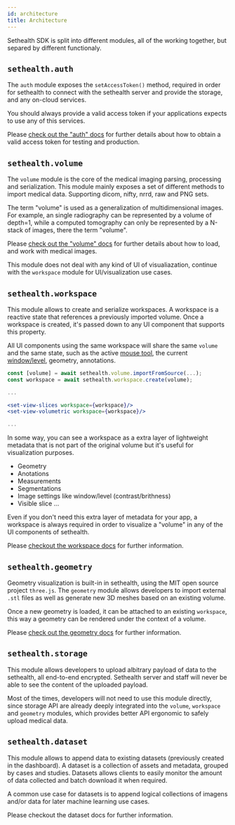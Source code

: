 ```yaml
---
id: architecture
title: Architecture
---
```


Sethealth SDK is split into different modules, all of the working together, but separed by different functionaly.



## `sethealth.auth`

The `auth` module exposes the `setAccessToken()` method, required in order for sethealth to connect with the sethealth server and provide the storage, and any on-cloud services.

You should always provide a valid access token if your applications expects to use any of this services.

Please [check out the "auth" docs]() for further details about how to obtain a valid access token for testing and production.

## `sethealth.volume`

The `volume` module is the core of the medical imaging parsing, processing and serialization. This module mainly exposes a set of different methods to import medical data. Supporting dicom, nifty, nrrd, raw and PNG sets.

The term "volume" is used as a generalization of multidimensional images. For example, an single radiography can be represented by a volume of depth=1, while a computed tomography can only be represented by a N-stack of images, there the term "volume".

Please [check out the "volume" docs]() for further details about how to load, and work with medical images.

This module does not deal with any kind of UI of visualiazation, continue with the `workspace` module for UI/visualization use cases.

## `sethealth.workspace`

This module allows to create and serialize workspaces. A workspace is a reactive state that references a previously imported volume. Once a workspace is created, it's passed down to any UI component that supports this property. 

All UI components using the same workspace will share the same `volume` and the same state, such as the active [mouse tool](), the current [window/level](), geometry, annotations.

```jsx
const [volume] = await sethealth.volume.importFromSource(...);
const workspace = await sethealth.workspace.create(volume);

...

<set-view-slices workspace={workspace}/>
<set-view-volumetric workspace={workspace}/>

...
```

In some way, you can see a workspace as a extra layer of lightweight metadata that is not part of the original volume but it's useful for visualization purposes.

- Geometry
- Anotations
- Measurements
- Segmentations
- Image settings like window/level (contrast/brithness)
- Visible slice
...

Even if you don't need this extra layer of metadata for your app, a workspace is always required in order to visualize a "volume" in any of the UI components of sethealth.

Please [checkout the workspace docs]() for further information.

## `sethealth.geometry`

Geometry visualization is built-in in sethealth, using the MIT open source project `three.js`. The `geometry` module allows developers to import external `.stl` files as well as generate new 3D meshes based on an existing volume.

Once a new geometry is loaded, it can be attached to an existing `workspace`, this way a geometry can be rendered under the context of a volume.

Please [check out the geometry docs]() for further information.


## `sethealth.storage`

This module allows developers to upload albitrary payload of data to the sethealth, all end-to-end encrypted.
Sethealth server and staff will never be able to see the content of the uploaded payload.

Most of the times, developers will not need to use this module directly, since storage API are already deeply integrated into the `volume`, `workspace` and `geometry` modules, which provides better API ergonomic to safely upload medical data.


## `sethealth.dataset`

This module allows to append data to existing datasets (previously created in the dashboard).
A dataset is a collection of assets and metadata, grouped by cases and studies. Datasets allows clients to easily monitor the amount of data collected and batch download it when required.

A common use case for datasets is to append logical collections of imagens and/or data for later machine learning use cases.

Please checkout the dataset docs for further information.



